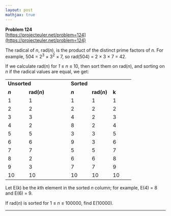 ```yaml
---
layout: post
mathjax: true
---
```

**Problem 124**  
[https://projecteuler.net/problem=124](https://projecteuler.net/problem=124)

<p>The radical of <i>n</i>, rad(<i>n</i>), is the product of the distinct prime factors of <i>n</i>. For example, 504 = 2<sup>3</sup> × 3<sup>2</sup> × 7, so rad(504) = 2 × 3 × 7 = 42.</p>
<p>If we calculate rad(<i>n</i>) for <i>1</i> ≤ <i>n</i> ≤ 10, then sort them on rad(<i>n</i>), and sorting on <i>n</i> if the radical values are equal, we get:</p>
<table cellpadding="2" cellspacing="0" border="0" align="center"><tr><td colspan="2"><div class="center"><b>Unsorted</b></div></td>
<td> </td>
<td colspan="3"><div class="center"><b>Sorted</b></div></td>
</tr><tr><td><div class="center"><img src="images/spacer.gif" width="50" height="1" alt="" /><br /><b><i>n</i></b></div></td>
<td><div class="center"><img src="images/spacer.gif" width="50" height="1" alt="" /><br /><b>rad(<i>n</i>)</b></div></td>
<td><img src="images/spacer.gif" width="50" height="1" alt="" /><br /></td>
<td><div class="center"><img src="images/spacer.gif" width="50" height="1" alt="" /><br /><b><i>n</i></b></div></td>
<td><div class="center"><img src="images/spacer.gif" width="50" height="1" alt="" /><br /><b>rad(<i>n</i>)</b></div></td>
<td><div class="center"><img src="images/spacer.gif" width="50" height="1" alt="" /><br /><b>k</b></div></td>
</tr><tr><td><div class="center">1</div></td><td><div class="center">1</div></td>
<td> </td>
<td><div class="center">1</div></td><td><div class="center">1</div></td><td><div class="center">1</div></td>
</tr><tr><td><div class="center">2</div></td><td><div class="center">2</div></td>
<td> </td>
<td><div class="center">2</div></td><td><div class="center">2</div></td><td><div class="center">2</div></td>
</tr><tr><td><div class="center">3</div></td><td><div class="center">3</div></td>
<td> </td>
<td><div class="center">4</div></td><td><div class="center">2</div></td><td><div class="center">3</div></td>
</tr><tr><td><div class="center">4</div></td><td><div class="center">2</div></td>
<td> </td>
<td><div class="center">8</div></td><td><div class="center">2</div></td><td><div class="center">4</div></td>
</tr><tr><td><div class="center">5</div></td><td><div class="center">5</div></td>
<td> </td>
<td><div class="center">3</div></td><td><div class="center">3</div></td><td><div class="center">5</div></td>
</tr><tr><td><div class="center">6</div></td><td><div class="center">6</div></td>
<td> </td>
<td><div class="center">9</div></td><td><div class="center">3</div></td><td><div class="center">6</div></td>
</tr><tr><td><div class="center">7</div></td><td><div class="center">7</div></td>
<td> </td>
<td><div class="center">5</div></td><td><div class="center">5</div></td><td><div class="center">7</div></td>
</tr><tr><td><div class="center">8</div></td><td><div class="center">2</div></td>
<td> </td>
<td><div class="center">6</div></td><td><div class="center">6</div></td><td><div class="center">8</div></td>
</tr><tr><td><div class="center">9</div></td><td><div class="center">3</div></td>
<td> </td>
<td><div class="center">7</div></td><td><div class="center">7</div></td><td><div class="center">9</div></td>
</tr><tr><td><div class="center">10</div></td><td><div class="center">10</div></td>
<td> </td>
<td><div class="center">10</div></td><td><div class="center">10</div></td><td><div class="center">10</div></td>
</tr></table><p>Let E(<i>k</i>) be the <i>k</i>th element in the sorted <i>n</i> column; for example, E(4) = 8 and E(6) = 9.</p>
<p>If rad(<i>n</i>) is sorted for 1 ≤ <i>n</i> ≤ 100000, find E(10000).</p>

---
